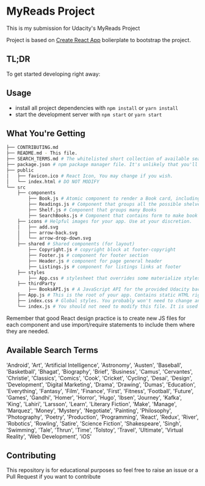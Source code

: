 # MyReads Project

This is my submission for Udacity's MyReads Project

Project is based on [Create React App](https://github.com/facebookincubator/create-react-app) bolierplate to bootstrap the project.

## TL;DR

To get started developing right away:

## Usage
* install all project dependencies with `npm install` or `yarn install`
* start the development server with `npm start` or `yarn start`

## What You're Getting
```bash
├── CONTRIBUTING.md
├── README.md - This file.
├── SEARCH_TERMS.md # The whitelisted short collection of available search terms for you to use with your app.
├── package.json # npm package manager file. It's unlikely that you'll need to modify this.
├── public
│   ├── favicon.ico # React Icon, You may change if you wish.
│   └── index.html # DO NOT MODIFY
└── src
    ├── components
        ├── Book.js # Atomic component to render a Book card, including image, title, authors, and bookmark options
        ├── Readings.js # Component that groups all the possible shelves (at this time currently reading, read and want to read)
        ├── Shelf.js # Component that groups many Books
        ├── SearchBooks.js # Component that contains form to make book search, reuses Book component to render each available book in results   
    ├── icons # Helpful images for your app. Use at your discretion.
    │   ├── add.svg
    │   ├── arrow-back.svg
    │   └── arrow-drop-down.svg
    ├── shared # Shared components (for layout)
        ├── Copyright.js # copyright block at footer-copyright
        ├── Footer.js # component for footer section
        ├── Header.js # component for page general header
        ├── Listings.js # component for listings links at footer
    ├── styles
        ├── App.css # stylesheet that overrides some materialize styles for customization
    ├── thirdParty
        ├── BooksAPI.js # A JavaScript API for the provided Udacity backend. Instructions for the methods are below.
    ├── App.js # This is the root of your app. Contains static HTML right now.
    ├── index.css # Global styles. You probably won't need to change anything here.
    └── index.js # You should not need to modify this file. It is used for DOM rendering only.
```

Remember that good React design practice is to create new JS files for each component and use import/require statements to include them where they are needed.

## Available Search Terms
'Android', 'Art', 'Artificial Intelligence', 'Astronomy', 'Austen', 'Baseball', 'Basketball', 'Bhagat', 'Biography', 'Brief', 'Business', 'Camus', 'Cervantes', 'Christie', 'Classics', 'Comics', 'Cook', 'Cricket', 'Cycling', 'Desai', 'Design', 'Development', 'Digital Marketing', 'Drama', 'Drawing', 'Dumas', 'Education', 'Everything', 'Fantasy', 'Film', 'Finance', 'First', 'Fitness', 'Football', 'Future', 'Games', 'Gandhi', 'Homer', 'Horror', 'Hugo', 'Ibsen', 'Journey', 'Kafka', 'King', 'Lahiri', 'Larsson', 'Learn', 'Literary Fiction', 'Make', 'Manage', 'Marquez', 'Money', 'Mystery', 'Negotiate', 'Painting', 'Philosophy', 'Photography', 'Poetry', 'Production', 'Programming', 'React', 'Redux', 'River', 'Robotics', 'Rowling', 'Satire', 'Science Fiction', 'Shakespeare', 'Singh', 'Swimming', 'Tale', 'Thrun', 'Time', 'Tolstoy', 'Travel', 'Ultimate', 'Virtual Reality', 'Web Development', 'iOS'

## Contributing

This repository is for educational purposes so feel free to raise an issue or a Pull Request if you want to contribute
